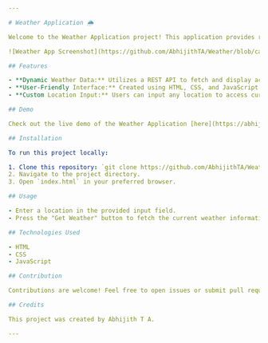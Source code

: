 ```yaml
---

# Weather Application 🌦️

Welcome to the Weather Application project! This application provides real-time weather updates based on user-input locations. Users can enter any location and receive up-to-date weather information instantly.

![Weather App Screenshot](https://github.com/AbhijithTA/Weather/blob/ca09b1b543f50c9d70a3cf93bca8546950bce584/Screenshot%20(3).png)

## Features

- **Dynamic Weather Data:** Utilizes a REST API to fetch and display accurate, live weather updates.
- **User-Friendly Interface:** Created using HTML, CSS, and JavaScript for an interactive and engaging user experience.
- **Custom Location Input:** Users can input any location to access current weather conditions.

## Demo

Check out the live demo of the Weather Application [here](https://abhijithta.github.io/Weather/).

## Installation

To run this project locally:

1. Clone this repository: `git clone https://github.com/AbhijithTA/Weather.git`
2. Navigate to the project directory.
3. Open `index.html` in your preferred browser.

## Usage

- Enter a location in the provided input field.
- Press the "Get Weather" button to fetch the current weather information for that location.

## Technologies Used

- HTML
- CSS
- JavaScript

## Contribution

Contributions are welcome! Feel free to open issues or submit pull requests to improve the project.

## Credits

This project was created by Abhijith T A. 

---
```

